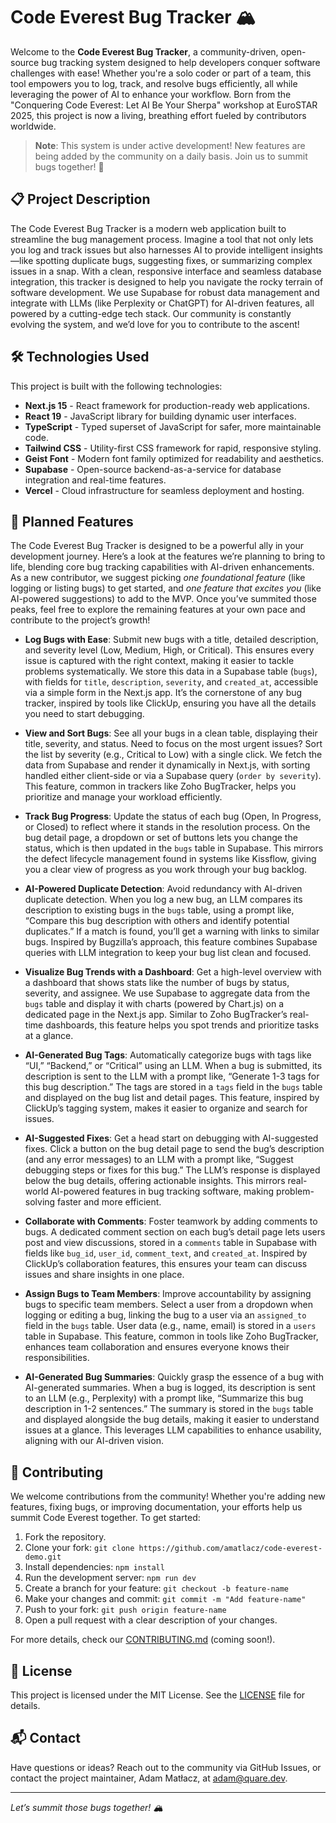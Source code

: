 # Code Everest Bug Tracker 🏔️

Welcome to the **Code Everest Bug Tracker**, a community-driven, open-source bug tracking system designed to help developers conquer software challenges with ease! Whether you're a solo coder or part of a team, this tool empowers you to log, track, and resolve bugs efficiently, all while leveraging the power of AI to enhance your workflow. Born from the "Conquering Code Everest: Let AI Be Your Sherpa" workshop at EuroSTAR 2025, this project is now a living, breathing effort fueled by contributors worldwide.

> **Note**: This system is under active development! New features are being added by the community on a daily basis. Join us to summit bugs together! 🚀

## 📋 Project Description

The Code Everest Bug Tracker is a modern web application built to streamline the bug management process. Imagine a tool that not only lets you log and track issues but also harnesses AI to provide intelligent insights—like spotting duplicate bugs, suggesting fixes, or summarizing complex issues in a snap. With a clean, responsive interface and seamless database integration, this tracker is designed to help you navigate the rocky terrain of software development. We use Supabase for robust data management and integrate with LLMs (like Perplexity or ChatGPT) for AI-driven features, all powered by a cutting-edge tech stack. Our community is constantly evolving the system, and we’d love for you to contribute to the ascent!

## 🛠️ Technologies Used

This project is built with the following technologies:

- **Next.js 15** - React framework for production-ready web applications.  
- **React 19** - JavaScript library for building dynamic user interfaces.  
- **TypeScript** - Typed superset of JavaScript for safer, more maintainable code.  
- **Tailwind CSS** - Utility-first CSS framework for rapid, responsive styling.  
- **Geist Font** - Modern font family optimized for readability and aesthetics.  
- **Supabase** - Open-source backend-as-a-service for database integration and real-time features.  
- **Vercel** - Cloud infrastructure for seamless deployment and hosting.

## 🌟 Planned Features

The Code Everest Bug Tracker is designed to be a powerful ally in your development journey. Here’s a look at the features we’re planning to bring to life, blending core bug tracking capabilities with AI-driven enhancements. As a new contributor, we suggest picking *one foundational feature* (like logging or listing bugs) to get started, and *one feature that excites you* (like AI-powered suggestions) to add to the MVP. Once you’ve summited those peaks, feel free to explore the remaining features at your own pace and contribute to the project’s growth!

- **Log Bugs with Ease**: Submit new bugs with a title, detailed description, and severity level (Low, Medium, High, or Critical). This ensures every issue is captured with the right context, making it easier to tackle problems systematically. We store this data in a Supabase table (`bugs`), with fields for `title`, `description`, `severity`, and `created_at`, accessible via a simple form in the Next.js app. It’s the cornerstone of any bug tracker, inspired by tools like ClickUp, ensuring you have all the details you need to start debugging.

- **View and Sort Bugs**: See all your bugs in a clean table, displaying their title, severity, and status. Need to focus on the most urgent issues? Sort the list by severity (e.g., Critical to Low) with a single click. We fetch the data from Supabase and render it dynamically in Next.js, with sorting handled either client-side or via a Supabase query (`order by severity`). This feature, common in trackers like Zoho BugTracker, helps you prioritize and manage your workload efficiently.

- **Track Bug Progress**: Update the status of each bug (Open, In Progress, or Closed) to reflect where it stands in the resolution process. On the bug detail page, a dropdown or set of buttons lets you change the status, which is then updated in the `bugs` table in Supabase. This mirrors the defect lifecycle management found in systems like Kissflow, giving you a clear view of progress as you work through your bug backlog.

- **AI-Powered Duplicate Detection**: Avoid redundancy with AI-driven duplicate detection. When you log a new bug, an LLM compares its description to existing bugs in the `bugs` table, using a prompt like, “Compare this bug description with others and identify potential duplicates.” If a match is found, you’ll get a warning with links to similar bugs. Inspired by Bugzilla’s approach, this feature combines Supabase queries with LLM integration to keep your bug list clean and focused.

- **Visualize Bug Trends with a Dashboard**: Get a high-level overview with a dashboard that shows stats like the number of bugs by status, severity, and assignee. We use Supabase to aggregate data from the `bugs` table and display it with charts (powered by Chart.js) on a dedicated page in the Next.js app. Similar to Zoho BugTracker’s real-time dashboards, this feature helps you spot trends and prioritize tasks at a glance.

- **AI-Generated Bug Tags**: Automatically categorize bugs with tags like “UI,” “Backend,” or “Critical” using an LLM. When a bug is submitted, its description is sent to the LLM with a prompt like, “Generate 1-3 tags for this bug description.” The tags are stored in a `tags` field in the `bugs` table and displayed on the bug list and detail pages. This feature, inspired by ClickUp’s tagging system, makes it easier to organize and search for issues.

- **AI-Suggested Fixes**: Get a head start on debugging with AI-suggested fixes. Click a button on the bug detail page to send the bug’s description (and any error messages) to an LLM with a prompt like, “Suggest debugging steps or fixes for this bug.” The LLM’s response is displayed below the bug details, offering actionable insights. This mirrors real-world AI-powered features in bug tracking software, making problem-solving faster and more efficient.

- **Collaborate with Comments**: Foster teamwork by adding comments to bugs. A dedicated comment section on each bug’s detail page lets users post and view discussions, stored in a `comments` table in Supabase with fields like `bug_id`, `user_id`, `comment_text`, and `created_at`. Inspired by ClickUp’s collaboration features, this ensures your team can discuss issues and share insights in one place.

- **Assign Bugs to Team Members**: Improve accountability by assigning bugs to specific team members. Select a user from a dropdown when logging or editing a bug, linking the bug to a user via an `assigned_to` field in the `bugs` table. User data (e.g., name, email) is stored in a `users` table in Supabase. This feature, common in tools like Zoho BugTracker, enhances team collaboration and ensures everyone knows their responsibilities.

- **AI-Generated Bug Summaries**: Quickly grasp the essence of a bug with AI-generated summaries. When a bug is logged, its description is sent to an LLM (e.g., Perplexity) with a prompt like, “Summarize this bug description in 1-2 sentences.” The summary is stored in the `bugs` table and displayed alongside the bug details, making it easier to understand issues at a glance. This leverages LLM capabilities to enhance usability, aligning with our AI-driven vision.

## 🤝 Contributing

We welcome contributions from the community! Whether you're adding new features, fixing bugs, or improving documentation, your efforts help us summit Code Everest together. To get started:

1. Fork the repository.
2. Clone your fork: `git clone https://github.com/amatlacz/code-everest-demo.git`
3. Install dependencies: `npm install`
4. Run the development server: `npm run dev`
5. Create a branch for your feature: `git checkout -b feature-name`
6. Make your changes and commit: `git commit -m "Add feature-name"`
7. Push to your fork: `git push origin feature-name`
8. Open a pull request with a clear description of your changes.

For more details, check our [CONTRIBUTING.md](CONTRIBUTING.md) (coming soon!).

## 📜 License

This project is licensed under the MIT License. See the [LICENSE](LICENSE) file for details.

## 📬 Contact

Have questions or ideas? Reach out to the community via GitHub Issues, or contact the project maintainer, Adam Matłacz, at [adam@quare.dev](mailto:adam@quare.dev).

---

*Let’s summit those bugs together! 🏔️*
